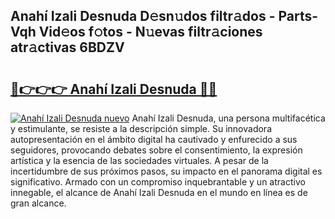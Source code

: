 ## Anahí Izali Desnuda D𝚎sn𝚞dos filtr𝚊dos - Parts-Vqh Vid𝚎os f𝚘tos - N𝚞evas filtr𝚊ciones atr𝚊ctivas 6BDZV

# <h2><a href="http://mb7jz19.tromn.icu/?c=Anah%c3%ad+Izali+Desnuda">🔗👉👉👉 Anahí Izali Desnuda 🔗🔗</a></h2>

[![Anahí Izali Desnuda nuevo](https://i.imgur.com/pEAQMta.gif)](http://mb7jz19.tromn.icu/?c=Anah%c3%ad+Izali+Desnuda)
Anahí Izali Desnuda, una persona multifacética y estimulante, se resiste a la descripción simple. Su innovadora autopresentación en el ámbito digital ha cautivado y enfurecido a sus seguidores, provocando debates sobre el consentimiento, la expresión artística y la esencia de las sociedades virtuales. A pesar de la incertidumbre de sus próximos pasos, su impacto en el panorama digital es significativo. Armado con un compromiso inquebrantable y un atractivo innegable, el alcance de Anahí Izali Desnuda en el mundo en línea es de gran alcance.
